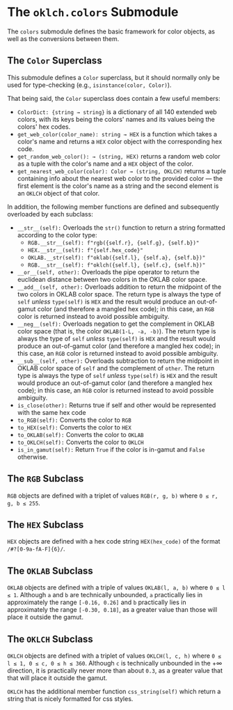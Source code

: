 # The `oklch.colors` Submodule
The `colors` submodule defines the basic framework for color objects, as well as the conversions between them. 

## The `Color` Superclass
This submodule defines a `Color` superclass, but it should normally only be used for type-checking (e.g., `isinstance(color, Color)`). 

That being said, the `Color` superclass does contain a few useful members:
- `ColorDict: {string → string}` is a dictionary of all 140 extended web colors, with its keys being the colors' names and its values being the colors' hex codes. 
- `get_web_color(color_name): string → HEX` is a function which takes a color's name and returns a `HEX` color object with the corresponding hex code. 
- `get_random_web_color(): → (string, HEX)` returns a random web color as a tuple with the color's name and a `HEX` object of the color.
- `get_nearest_web_color(color): Color → (string, OKLCH)` returns a tuple containing info about the nearest web color to the provided color ― the first element is the color's name as a string and the second element is an `OKLCH` object of that color. 

In addition, the following member functions are defined and subsequently overloaded by each subclass: 
- `__str__(self):` Overloads the `str()` function to return a string formatted according to the color type: 
    - `RGB.__str__(self): f"rgb({self.r}, {self.g}, {self.b})"`
    - `HEX.__str__(self): f"{self.hex_code}"`
    - `OKLAB.__str(self): f"oklab({self.l}, {self.a}, {self.b})"`
    - `RGB.__str__(self): f"oklch({self.l}, {self.c}, {self.h})"`
- `__or__(self, other):` Overloads the pipe operator to return the euclidean distance between two colors in the OKLAB color space. 
- `__add__(self, other):` Overloads addition to return the midpoint of the two colors in OKLAB color space. The return type is always the type of `self` *unless* `type(self)` is `HEX` and the result would produce an out-of-gamut color (and therefore a mangled hex code); in this case, an `RGB` color is returned instead to avoid possible ambiguity. 
- `__neg__(self):` Overloads negation to get the complement in OKLAB color space (that is, the color `OKLAB(1-L, -a, -b)`). The return type is always the type of `self` *unless* `type(self)` is `HEX` and the result would produce an out-of-gamut color (and therefore a mangled hex code); in this case, an `RGB` color is returned instead to avoid possible ambiguity. 
- `__sub__(self, other):` Overloads subtraction to return the midpoint in OKLAB color space of `self` and the complement of `other`. The return type is always the type of `self` *unless* `type(self)` is `HEX` and the result would produce an out-of-gamut color (and therefore a mangled hex code); in this case, an `RGB` color is returned instead to avoid possible ambiguity. 
- `is_close(other):` Returns true if self and other would be represented with the same hex code
- `to_RGB(self):` Converts the color to `RGB`
- `to_HEX(self):` Converts the color to `HEX`
- `to_OKLAB(self):` Converts the color to `OKLAB`
- `to_OKLCH(self):` Converts the color to `OKLCH`
- `is_in_gamut(self):` Return `True` if the color is in-gamut and `False` otherwise. 

## The `RGB` Subclass
`RGB` objects are defined with a triplet of values `RGB(r, g, b)` where `0 ≤ r, g, b ≤ 255`. 

## The `HEX` Subclass
`HEX` objects are defined with a hex code string `HEX(hex_code)` of the format `/#?[0-9a-fA-F]{6}/`.

## The `OKLAB` Subclass
`OKLAB` objects are defined with a triple of values `OKLAB(l, a, b)` where `0 ≤ l ≤ 1`. Although `a` and `b` are technically unbounded, `a` practically lies in approximately the range `[-0.16, 0.26]` and `b` practically lies in approximately the range `[-0.30, 0.18]`, as a greater value than those will place it outside the gamut. 

## The `OKLCH` Subclass
`OKLCH` objects are defined with a triplet of values `OKLCH(l, c, h)` where `0 ≤ l ≤ 1, 0 ≤ c, 0 ≤ h ≤ 360`. Although `c` is technically unbounded in the +∞ direction, it is practically never more than about `0.3`, as a greater value that that will place it outside the gamut. 

`OKLCH` has the additional member function `css_string(self)` which return a string that is nicely formatted for css styles. 
